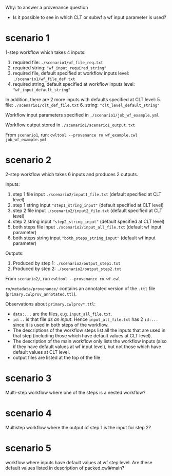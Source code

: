 Why: to answer a provenance question

- Is it possible to see in which CLT or subwf a wf input parameter is used?

# scenario 1
1-step workflow which takes 4 inputs:
1. required file: `./scenario1/wf_file_req.txt`
2. required string: `"wf_input_required_string"`
3. required file, default specified at workflow inputs level: `./scenario1/wf_file_def.txt`
4. required string, default specified at workflow inputs level: `"wf_input_default_string"`

In addition, there are 2 more inputs with defaults specified at CLT level:
5. file: `./scenario1/clt_def_file.txt`
6. string: `"clt_level_default_string"` 

Workflow input parameters specified in  `./scenario1/job_wf_example.yml`

Workflow output stored in `./scenario1/scenario1_output.txt`

From `scenario1`, run: `cwltool --provenance ro wf_example.cwl job_wf_example.yml`

# scenario 2
2-step workflow which takes 6 inputs and produces 2 outputs.

Inputs: 
1. step 1 file input `./scenario2/input1_file.txt` (default specified at CLT level)
2. step 1 string input `"step1_string_input"` (default specified at CLT level)
3. step 2 file input `./scenario2/input2_file.txt` (default specified at CLT level)
4. step 2 string input `"step2_string_input"` (default specified at CLT level)
5. both steps file input `./scenario2/input_all_file.txt` (default wf input parameter)
6. both steps string input `"both_steps_string_input"` (default wf input parameter)

Outputs:
1. Produced by step 1: `./scenario2/output_step1.txt`
2. Produced by step 2: `./scenario2/output_step2.txt`

From `scenario2/`, run `cwltool --provenance ro wf.cwl`

`ro/metadata/provenance/` contains an annotated version of the `.ttl` file (`primary.cwlprov_annotated.ttl`).

Observations about `primary.cwlprov*.ttl`:
- `data:...` are the files, e.g. `input_all_file.txt`.
- `id:..` is that file *as an input*. Hence `input_all_file.txt` has 2 `id:...` since it is used in both steps of the workflow.
- The descriptions of the workflow steps list all the inputs that are used in that step (including those which have default values at CLT level). 
- The description of the main workflow only lists the workflow inputs (also if they have default values at wf input level), but not those which have default values at CLT level.
- output files are listed at the top of the file

# scenario 3
Multi-step workflow where one of the steps is a nested workflow?

# scenario 4
Multistep workflow where the output of step 1 is the input for step 2?

# scenario 5
workflow where inputs have default values at wf step level. Are these default values listed in description of packed.cwl#main?